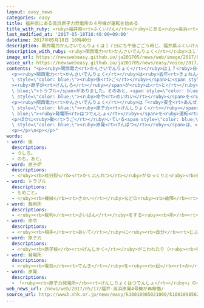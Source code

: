 ```yaml
---
layout: easy_news
categories: easy
title: 福井県にある高浜原子力発電所の４号機が運転を始める
title_with_ruby: <ruby>福井県<rt>ふくいけん</rt></ruby>にある<ruby>高浜<rt>たかはま</rt></ruby><ruby>原子力発電所<rt>げんしりょくはつでんしょ</rt></ruby>の４<ruby>号機<rt>ごうき</rt></ruby>が<ruby>運転<rt>うんてん</rt></ruby>を<ruby>始<rt>はじ</rt></ruby>める
last_modified_at: '2017-05-18T16:40:00+09:00'
datetime: 2017年05月18日 16時40分
description: 関西電力かんさいでんりょくは１７日にち午後ごご５時じ、福井県ふくいけんにある高浜たかはま原子力発電所げんしりょくはつでんしょの４号機ごうきの運転うんてんを始はじめました。
description_with_ruby: <ruby>関西電力<rt>かんさいでんりょく</rt></ruby>は１７<ruby>日<rt>にち</rt></ruby><ruby>午後<rt>ごご</rt></ruby>５<ruby>時<rt>じ</rt></ruby>、<ruby>福井県<rt>ふくいけん</rt></ruby>にある<ruby>高浜<rt>たかはま</rt></ruby><ruby>原子力発電所<rt>げんしりょくはつでんしょ</rt></ruby>の４<ruby>号機<rt>ごうき</rt></ruby>の<ruby>運転<rt>うんてん</rt></ruby>を<ruby>始<rt>はじ</rt></ruby>めました。
image_url: https://newswebeasy.github.io/ja201705/news/web/image/2017/05/18/k10010985021000.jpg
voice_url: https://newswebeasy.github.io/ja201705/news/easy/voice/2017/05/18/k10010985021000.mp3
contents: "<p><ruby>関西電力<rt>かんさいでんりょく</rt></ruby>は１７<ruby>日<rt>にち</rt></ruby><ruby>午後<rt>ごご</rt></ruby>５<ruby>時<rt>じ</rt></ruby>、<ruby>福井県<rt>ふくいけん</rt></ruby>にある<ruby>高浜<rt>たかはま</rt></ruby><ruby>原子力発電所<rt>げんしりょくはつでんしょ</rt></ruby>の４<ruby>号機<rt>ごうき</rt></ruby>の<ruby>運転<rt>うんてん</rt></ruby>を<ruby>始<rt>はじ</rt></ruby>めました。４<ruby>号機<rt>ごうき</rt></ruby>は２２<ruby>日<rt>にち</rt></ruby>から<ruby>電気<rt>でんき</rt></ruby>を<ruby>作<rt>つく</rt></ruby>り<ruby>始<rt>はじ</rt></ruby>める<ruby>予定<rt>よてい</rt></ruby>です。</p>\n\
  <p><ruby>関西電力<rt>かんさいでんりょく</rt></ruby>は<ruby>去年<rt>きょねん</rt></ruby>２<ruby>月<rt>がつ</rt></ruby>にも４<ruby>号機<rt>ごうき</rt></ruby>の<ruby>運転<rt>うんてん</rt></ruby>を<ruby>始<rt>はじ</rt></ruby>めましたが、<ruby>３日<rt>みっか</rt></ruby><span\
  \ style=\"color: blue;\"><ruby>後<rt>ご</rt></ruby></span>に<span style=\"color: blue;\"\
  ><ruby>原子炉<rt>げんしろ</rt></ruby></span>が<ruby>止<rt>と</rt></ruby>まる<span style=\"color:\
  \ blue;\">トラブル</span>がありました。そのあと、<span style=\"color: blue;\"><ruby>裁判所<rt>さいばんしょ</rt></ruby></span>が４<ruby>号機<rt>ごうき</rt></ruby>を<ruby>運転<rt>うんてん</rt></ruby>しないように<span\
  \ style=\"color: blue;\"><ruby>命令<rt>めいれい</rt></ruby></span>を<ruby>出<rt>だ</rt></ruby>したため、４<ruby>号機<rt>ごうき</rt></ruby>は１<ruby>年<rt>ねん</rt></ruby>３か<ruby>月<rt>げつ</rt></ruby><ruby>止<rt>と</rt></ruby>まっていました。</p>\n\
  <p><ruby>関西電力<rt>かんさいでんりょく</rt></ruby>は「<ruby>安全<rt>あんぜん</rt></ruby>をいちばん<ruby>大切<rt>たいせつ</rt></ruby>に<ruby>考<rt>かんが</rt></ruby>えて、<span\
  \ style=\"color: blue;\"><ruby>原子力<rt>げんしりょく</rt></ruby></span><span style=\"color:\
  \ blue;\"><ruby>発電所<rt>はつでんしょ</rt></ruby></span>を<ruby>運転<rt>うんてん</rt></ruby>していきます」と<ruby>言<rt>い</rt></ruby>っています。</p>\n\
  <p>ほかに<ruby>動<rt>うご</rt></ruby>いている<span style=\"color: blue;\"><ruby>原発<rt>げんぱつ</rt></ruby></span>は、<ruby>鹿児島県<rt>かごしまけん</rt></ruby>にある<ruby>川内<rt>せんだい</rt></ruby><ruby>原発<rt>げんぱつ</rt></ruby>の２つと<ruby>愛媛県<rt>えひめけん</rt></ruby>にある<ruby>伊方<rt>いかた</rt></ruby><ruby>原発<rt>げんぱつ</rt></ruby>の１つです。<ruby>日本<rt>にっぽん</rt></ruby>で<ruby>動<rt>うご</rt></ruby>いている<span\
  \ style=\"color: blue;\"><ruby>原発<rt>げんぱつ</rt></ruby></span>は、<ruby>全部<rt>ぜんぶ</rt></ruby>で４つになりました。</p>\n\
  <p></p>\n<p></p>"
words:
- word: 後
  descriptions:
  - うしろ。
  - のち。あと。
- word: 原子炉
  descriptions:
  - <ruby><rb>核分裂</rb><rt>かくぶんれつ</rt></ruby>がゆっくりと<ruby><rb>続</rb><rt>つづ</rt></ruby>けて<ruby><rb>起</rb><rt>お</rt></ruby>こるように<ruby><rb>調節</rb><rt>ちょうせつ</rt></ruby>できる<ruby><rb>装置</rb><rt>そうち</rt></ruby>。そのときに<ruby><rb>出</rb><rt>で</rt></ruby>る<ruby><rb>熱</rb><rt>ねつ</rt></ruby>を<ruby><rb>発電</rb><rt>はつでん</rt></ruby>などに<ruby><rb>使</rb><rt>つか</rt></ruby>う。
- word: トラブル
  descriptions:
  - もめごと。
  - <ruby><rb>機械</rb><rt>きかい</rt></ruby>などの<ruby><rb>故障</rb><rt>こしょう</rt></ruby>。
- word: 裁判所
  descriptions:
  - <ruby><rb>裁判</rb><rt>さいばん</rt></ruby>をする<ruby><rb>所</rb><rt>ところ</rt></ruby>。<ruby><rb>最高</rb><rt>さいこう</rt></ruby><ruby><rb>裁判所</rb><rt>さいばんしょ</rt></ruby>・<ruby><rb>高等</rb><rt>こうとう</rt></ruby><ruby><rb>裁判所</rb><rt>さいばんしょ</rt></ruby>・<ruby><rb>地方裁判所</rb><rt>ちほうさいばんしょ</rt></ruby>・<ruby><rb>家庭</rb><rt>かてい</rt></ruby><ruby><rb>裁判所</rb><rt>さいばんしょ</rt></ruby>・<ruby><rb>簡易</rb><rt>かんい</rt></ruby><ruby><rb>裁判所</rb><rt>さいばんしょ</rt></ruby>がある。
- word: 命令
  descriptions:
  - <ruby><rb>相手</rb><rt>あいて</rt></ruby>に<ruby><rb>自分</rb><rt>じぶん</rt></ruby>の<ruby><rb>考</rb><rt>かんが</rt></ruby>えや<ruby><rb>仕事</rb><rt>しごと</rt></ruby>などを<ruby><rb>言</rb><rt>い</rt></ruby>いつけること。<ruby><rb>言</rb><rt>い</rt></ruby>いつけ。
- word: 原子力
  descriptions:
  - <ruby><rb>原子核</rb><rt>げんしかく</rt></ruby>がこわれたり（<ruby><rb>核分裂</rb><rt>かくぶんれつ</rt></ruby>）、とけあったり（<ruby><rb>核融合</rb><rt>かくゆうごう</rt></ruby>）するときに<ruby><rb>出</rb><rt>で</rt></ruby>る、ものすごく<ruby><rb>大</rb><rt>おお</rt></ruby>きな<ruby><rb>力</rb><rt>ちから</rt></ruby>と<ruby><rb>高</rb><rt>たか</rt></ruby>い<ruby><rb>熱</rb><rt>ねつ</rt></ruby>。<ruby><rb>原子</rb><rt>げんし</rt></ruby>エネルギー。
- word: 発電所
  descriptions:
  - <ruby><rb>電気</rb><rt>でんき</rt></ruby>を<ruby><rb>起</rb><rt>お</rt></ruby>こす<ruby><rb>所</rb><rt>ところ</rt></ruby>。
- word: 原発
  descriptions:
  - 「<ruby><rb>原子力発電所</rb><rt>げんしりょくはつでんしょ</rt></ruby>」の<ruby><rb>略</rb><rt>りゃく</rt></ruby>。
web_news_url: /news/web/2017/05/17/福井-高浜原発4号機が再稼働/
source_url: http://www3.nhk.or.jp/news/easy/k10010985021000/k10010985021000.html
...
```

